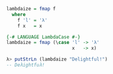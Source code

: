 ```haskell
lambdaize = fmap f
  where
    f 'l' = 'λ'
    f x   = x
```

```haskell
{-# LANGUAGE LambdaCase #-}
lambdaize = fmap (\case 'l' -> 'λ'
                        x   -> x)
```

```haskell
λ> putStrLn (lambdaize "Delightful!")
-- Deλightfuλ!
```
